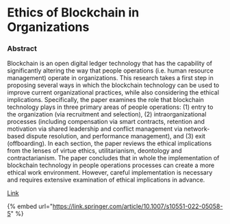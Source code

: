 # Ethics of Blockchain in Organizations

### Abstract <a href="#abs1" id="abs1"></a>

Blockchain is an open digital ledger technology that has the capability of significantly altering the way that people operations (i.e. human resource management) operate in organizations. This research takes a first step in proposing several ways in which the blockchain technology can be used to improve current organizational practices, while also considering the ethical implications. Specifically, the paper examines the role that blockchain technology plays in three primary areas of people operations: (1) entry to the organization (via recruitment and selection), (2) intraorganizational processes (including compensation via smart contracts, retention and motivation via shared leadership and conflict management via network-based dispute resolution, and performance management), and (3) exit (offboarding). In each section, the paper reviews the ethical implications from the lenses of virtue ethics, utilitarianism, deontology and contractarianism. The paper concludes that in whole the implementation of blockchain technology in people operations processes can create a more ethical work environment. However, careful implementation is necessary and requires extensive examination of ethical implications in advance.

[Link](https://link.springer.com/article/10.1007/s10551-022-05058-5)

{% embed url="https://link.springer.com/article/10.1007/s10551-022-05058-5" %}

